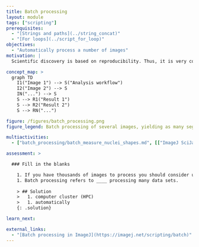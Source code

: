 ```yaml
---
title: Batch processing
layout: module
tags: ["scripting"]
prerequisites:
  - "[Strings and paths](../string_concat)"
  - "[For loops](../script_for_loop)"
objectives:
  - "Automatically process a number of images"
motivation: |
  Scientific discovery is based on reproducibility. Thus, it is very common to apply the same analysis workflow to a number of images, possibly comprising different biological conditions. To achieve this, it is very important to know how to efficiently "batch process" many images.

concept_map: >
  graph TD
    I1("Image 1") --> S("Analysis workflow")
    I2("Image 2") --> S
    IN("...") --> S
    S --> R1("Result 1")
    S --> R2("Result 2")
    S --> RN("...")

figure: /figures/batch_processing.png
figure_legend: Batch processing of several images, yielding as many segmentations and object measurement tables.

multiactivities:
  - ["batch_processing/batch_measure_nuclei_shapes.md", [["ImageJ SciJava Macro", "batch_processing/batch_measure_nuclei_shape_scijava_ijmacro.md"],["skimage python", "batch_processing/batch_measure_nuclei_shape.py"]]]

assessment: >

  ### Fill in the blanks

    1. If you have thousands of images to process you should consider using a ___ .
    1. Batch processing refers to ____ processing many data sets.
    
    > ## Solution
    >   1. computer cluster (HPC)
    >   1. automatically
    {: .solution}

learn_next:

external_links:
  - "[Batch processing in ImageJ](https://imagej.net/scripting/batch)"
---
```

